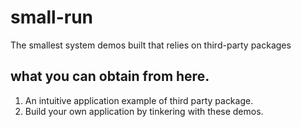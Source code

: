 # small-run
The smallest system demos built that relies on third-party packages

## what you can obtain from here.
1. An intuitive application example of third party package.
2. Build your own application by tinkering with these demos.
